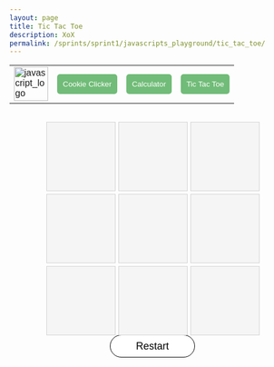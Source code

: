 ```yaml
---
layout: page
title: Tic Tac Toe
description: XoX
permalink: /sprints/sprint1/javascripts_playground/tic_tac_toe/
---
```

<style>
    body {  
        font-family: 'Poppins', sans-serif;
        color: #000000;
    }
    .game_button {
        color: white;
        background-color: #71BC78;
        border: none;
        border-radius: 5px;
        padding: 10px;
    }
    #board {
        margin-left: auto;
        margin-right: auto;
        width: 375px;
        height: 375px;
        display: grid;
        grid-template-columns: repeat(3, 1fr);
        grid-gap: 5px;
    }
    .square {
        width: 120px;
        height: 120px;
        border: 1px solid #D3D3D3;
        background-color: #F5F5F5;
        ont-size: 40px;
        display: flex;
        justify-content: center;
        align-items: center;
    }
    .square:hover {
        background-color: #FFFFE0;
    }
    #restartButton {
        display: block;
        margin-left: auto;
        margin-right: auto;
        height: 40px;
        width: 150px;
        background-color: #FFFFFF;
        border: 1px solid #000000;
        border-radius: 40px;
        font-size: 18px;
    }
    #restartButton:hover {
        background-color: #000000;
        color: #FFFFFF;
    }
</style>
<html>
<body>
    <div>
        <table>
            <tr>
                <td><a href="{{site.baseurl}}/sprints/sprint1/javascripts_playground/homepage/index"><img src="{{site.baseurl}}/images/sprints/sprint1_images/javascript_logo.jpg" height="60" title="GH Pages" alt="javascript_logo"></a></td>
                <td><a href="{{site.baseurl}}/sprints/sprint1/javascripts_playground/cookie_clicker/index"><button
                class="game_button">Cookie Clicker</button></a></td>
                <td><a href="{{site.baseurl}}/sprints/sprint1/javascripts_playground/calculator/index"><button class="game_button">Calculator</button></a></td>
                <!--<td><a href="{{site.baseurl}}/sprints/sprint1/javascripts_playground/snake/index"><button class="game_button">Snake</button></a></td>-->
                <td><a href="{{site.baseurl}}/sprints/sprint1/javascripts_playground/tic_tac_toe/index"><button class="game_button">Tic Tac Toe</button></a></td>
            </tr>
        </table>
    </div>
    <br>
    <div id="board">
        <div class="square" id="square0"></div>
        <div class="square" id="square1"></div>
        <div class="square" id="square2"></div>
        <div class="square" id="square3"></div>
        <div class="square" id="square4"></div>
        <div class="square" id="square5"></div>
        <div class="square" id="square6"></div>
        <div class="square" id="square7"></div>
        <div class="square" id="square8"></div>
    </div>
    <div id="endGame">
        <input type="button" value="Restart" id="restartButton" onclick="restartButton()"/>
    </div>
<!--javascript-->
<script>
    const board = document.getElementById('board')
    const squares = document.getElementsByClassName('square')
    const players = ['X', 'O']
    let currentPlayer = players[0]
    //
    const endMessage = document.createElement('h2')
    endMessage.textContent = `X's turn!`
    endMessage.style.marginTop = '30px'
    endMessage.style.textAlign='center'
    board.after(endMessage)
    //
    const winning_combinations = [
        [0, 1, 2],
        [3, 4, 5],
        [6, 7, 8],
        [0, 3, 6],
        [1, 4, 7],
        [2, 5, 8],
        [0, 4, 8],
        [2, 4, 6]
    ]
    for(let i = 0; i < squares.length; i++){
        squares[i].addEventListener('click', () => {
            if(squares[i].textContent !== ''){
                return
            }
            squares[i].textContent = currentPlayer
            if(checkWin(currentPlayer)) {
                endMessage.textContent=`Game over! ${currentPlayer} wins!`
                return
            }
            if(checkTie()) {
                endMessage.textContent= `Game is tied!`
                return
            }
            currentPlayer = (currentPlayer === players[0]) ? players[1] : players[0] 
            if(currentPlayer == players[0]) {
            endMessage.textContent= `X's turn!`
            } else {
                endMessage.textContent= `O's turn!`
            }     
        })   
    }
    //
    function checkWin(currentPlayer) {
        for(let i = 0; i < winning_combinations.length; i++){
            const [a, b, c] = winning_combinations[i]
            if(squares[a].textContent === currentPlayer && squares[b].textContent === currentPlayer && squares[c].textContent === currentPlayer){
                return true
            }
        }
        return false
    }
    function checkTie(){
        for(let i = 0; i < squares.length; i++) {
            if(squares[i].textContent === '') {
                return false;
            }
        }
        return true
    }
    function restartButton() {
        for(let i = 0; i < squares.length; i++) {
            squares[i].textContent = ""
        }
        endMessage.textContent=`X's turn!`
        currentPlayer = players[0]
    }
</script>  
</body>
</html>